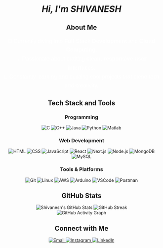 <h1 align="center"><strong><em>Hi, I'm SHIVANESH</em></strong></h1>

<h2 align="center">About Me</h2>
<div align="center" style="max-width: 800px; margin: 0 auto; font-family: 'Arial', sans-serif;">
  <p style="font-size: 18px; color: #FFFFFF; line-height: 1.6;">
    🌱 Currently diving into <strong>Full Stack Development</strong> and <strong>Cloud Computing</strong>.<br/>
    💡 Passionate about crafting <strong>clean, responsive user interfaces</strong>.<br/>
    🔭 Constantly learning and building cool projects that blend tech and creativity.
  </p>
</div>

<h2 align="center">Tech Stack and Tools</h2>

<div align="center">
  <h3>Programming</h3>
  <div>
    <img src="https://skillicons.dev/icons?i=c" title="C"/>
    <img src="https://skillicons.dev/icons?i=cpp" title="C++"/>
    <img src="https://skillicons.dev/icons?i=java" title="Java"/>
    <img src="https://skillicons.dev/icons?i=python" title="Python"/>
    <img src="https://skillicons.dev/icons?i=matlab" title="Matlab"/>
  </div>

  <h3>Web Development</h3>
  <div>
    <img src="https://skillicons.dev/icons?i=html" title="HTML"/>
    <img src="https://skillicons.dev/icons?i=css" title="CSS"/>
    <img src="https://skillicons.dev/icons?i=js" title="JavaScript"/>
    <img src="https://skillicons.dev/icons?i=react" title="React"/>
    <img src="https://skillicons.dev/icons?i=nextjs" title="Next.js"/>
    <img src="https://skillicons.dev/icons?i=nodejs" title="Node.js"/>
    <img src="https://skillicons.dev/icons?i=mongodb" title="MongoDB"/>
    <img src="https://skillicons.dev/icons?i=mysql" title="MySQL"/>
  </div>

  <h3>Tools & Platforms</h3>
  <div>
    <img src="https://skillicons.dev/icons?i=git" title="Git"/>
    <img src="https://skillicons.dev/icons?i=linux" title="Linux"/>
    <img src="https://skillicons.dev/icons?i=aws" title="AWS"/>
    <img src="https://skillicons.dev/icons?i=arduino" title="Arduino"/>
    <img src="https://skillicons.dev/icons?i=vscode" title="VSCode"/>
    <img src="https://skillicons.dev/icons?i=postman" title="Postman"/>
  </div>
</div>

<h2 align="center">GitHub Stats</h2>
<div align="center">
  <img src="https://github-readme-stats.vercel.app/api?username=shivanesh1495&theme=gotham&show_icons=true&hide_border=true&count_private=true" alt="Shivanesh's GitHub Stats" />
  <img src="https://github-readme-streak-stats.herokuapp.com/?user=shivanesh1495&theme=gotham&hide_border=true" alt="GitHub Streak" />
  <br/>
  <img src="https://github-readme-activity-graph.vercel.app/graph?username=shivanesh1495&theme=react-dark" alt="GitHub Activity Graph" />
</div>

<h2 align="center">Connect with Me</h2>
<div align="center">
  <a href="mailto:mcshivanesh777@gmail.com" target="_blank">
    <img src="https://skillicons.dev/icons?i=gmail" title="Email" />
  </a>
  <a href="https://instagram.com/shivanesh_1495" target="_blank">
    <img src="https://skillicons.dev/icons?i=instagram" title="Instagram" />
  </a>
  <a href="https://www.linkedin.com/in/shivanesh-m-c-9aa8a12a3" target="_blank">
    <img src="https://skillicons.dev/icons?i=linkedin" title="LinkedIn" />
  </a>
</div>
